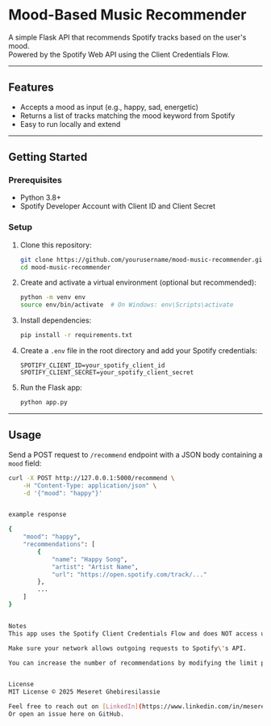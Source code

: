 # Mood-Based Music Recommender

A simple Flask API that recommends Spotify tracks based on the user's mood.  
Powered by the Spotify Web API using the Client Credentials Flow.

---

## Features

- Accepts a mood as input (e.g., happy, sad, energetic)
- Returns a list of tracks matching the mood keyword from Spotify
- Easy to run locally and extend

---

## Getting Started

### Prerequisites

- Python 3.8+
- Spotify Developer Account with Client ID and Client Secret

### Setup

1. Clone this repository:
    ```bash
    git clone https://github.com/yourusername/mood-music-recommender.git
    cd mood-music-recommender
    ```

2. Create and activate a virtual environment (optional but recommended):
    ```bash
    python -m venv env
    source env/bin/activate  # On Windows: env\Scripts\activate
    ```

3. Install dependencies:
    ```bash
    pip install -r requirements.txt
    ```

4. Create a `.env` file in the root directory and add your Spotify credentials:
    ```
    SPOTIFY_CLIENT_ID=your_spotify_client_id
    SPOTIFY_CLIENT_SECRET=your_spotify_client_secret
    ```

5. Run the Flask app:
    ```bash
    python app.py
    ```

---

## Usage

Send a POST request to `/recommend` endpoint with a JSON body containing a `mood` field:

```bash
curl -X POST http://127.0.0.1:5000/recommend \
    -H "Content-Type: application/json" \
    -d '{"mood": "happy"}'


example response

{
    "mood": "happy",
    "recommendations": [
        {
            "name": "Happy Song",
            "artist": "Artist Name",
            "url": "https://open.spotify.com/track/..."
        },
        ...
    ]
}


Notes
This app uses the Spotify Client Credentials Flow and does NOT access user-specific data.

Make sure your network allows outgoing requests to Spotify\'s API.

You can increase the number of recommendations by modifying the limit parameter in the code.


License
MIT License © 2025 Meseret Ghebiresilassie

Feel free to reach out on [LinkedIn](https://www.linkedin.com/in/meseretghebiresilassie)
Or open an issue here on GitHub.
